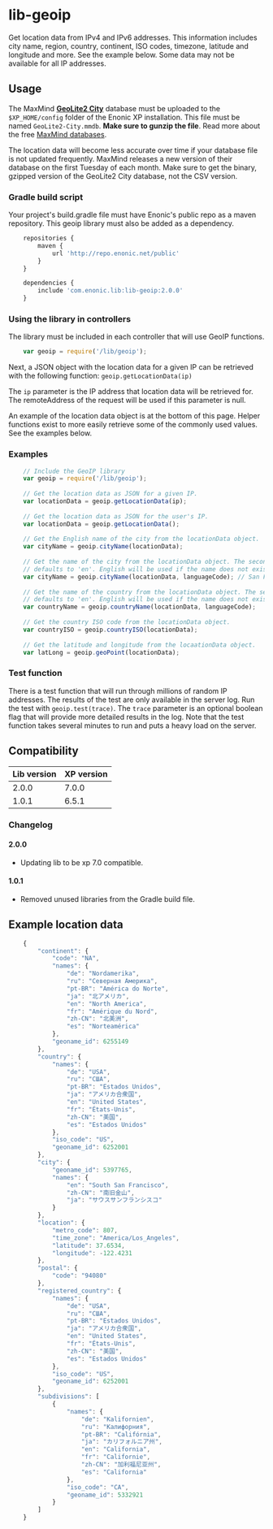 # lib-geoip 

Get location data from IPv4 and IPv6 addresses. This information includes city name, region, country, continent, ISO codes, timezone, latitude and longitude and more. See the example below. Some data may not be available for all IP addresses.

## Usage

The MaxMind **[GeoLite2 City](http://geolite.maxmind.com/download/geoip/database/GeoLite2-City.mmdb.gz)** database must be uploaded to the `$XP_HOME/config` folder of the Enonic XP installation. This file must be named `GeoLite2-City.mmdb`. 
**Make sure to gunzip the file**. Read more about the free [MaxMind databases](https://dev.maxmind.com/geoip/geoip2/geolite2/).

The location data will become less accurate over time if your database file is not updated frequently. MaxMind releases a new version of their database on the first Tuesday of each month. 
Make sure to get the binary, gzipped version of the GeoLite2 City database, not the CSV version. 

### Gradle build script

Your project's build.gradle file must have Enonic's public repo as a maven repository. This geoip library must also be added as a dependency. 

```javascript
    repositories {
        maven {
            url 'http://repo.enonic.net/public'
        }
    }

    dependencies {
        include 'com.enonic.lib:lib-geoip:2.0.0'
    }
```

### Using the library in controllers

The library must be included in each controller that will use GeoIP functions.

```javascript
    var geoip = require('/lib/geoip');
```

Next, a JSON object with the location data for a given IP can be retrieved with the following function: 
`geoip.getLocationData(ip)` 

The `ip` parameter is the IP address that location data will be retrieved for. The remoteAddress of the request will be used if this parameter is null.

An example of the location data object is at the bottom of this page. Helper functions exist to more easily retrieve some of the commonly used values. See the examples below.

### Examples

```javascript
    // Include the GeoIP library
    var geoip = require('/lib/geoip');
    
    // Get the location data as JSON for a given IP.
    var locationData = geoip.getLocationData(ip);
    
    // Get the location data as JSON for the user's IP.
    var locationData = geoip.getLocationData(); 
    
    // Get the English name of the city from the locationData object.
    var cityName = geoip.cityName(locationData);
    
    // Get the name of the city from the locationData object. The second parameter is optional and 
    // defaults to 'en'. English will be used if the name does not exist in the requested language.
    var cityName = geoip.cityName(locationData, languageCode); // San Francisco
    
    // Get the name of the country from the locationData object. The second parameter is optional and 
    // defaults to 'en'. English will be used if the name does not exist in the requested language.
    var countryName = geoip.countryName(locationData, languageCode);
    
    // Get the country ISO code from the locationData object.
    var countryISO = geoip.countryISO(locationData);
    
    // Get the latitude and longitude from the locaationData object.
    var latLong = geoip.geoPoint(locationData);
```    

### Test function

There is a test function that will run through millions of random IP addresses. The results of the test are only available in the server log. Run the test 
with `geoip.test(trace)`. The `trace` parameter is an optional boolean flag that will provide more detailed results in the log. Note that the test function
takes several minutes to run and puts a heavy load on the server.

## Compatibility

| Lib version   | XP version |
| ------------- | ---------- |
| 2.0.0         | 7.0.0      |
| 1.0.1         | 6.5.1      |

### Changelog

#### 2.0.0

* Updating lib to be xp 7.0 compatible.

#### 1.0.1

* Removed unused libraries from the Gradle build file.

## Example location data

```javascript
    {
        "continent": {
            "code": "NA",
            "names": {
                "de": "Nordamerika",
                "ru": "Северная Америка",
                "pt-BR": "América do Norte",
                "ja": "北アメリカ",
                "en": "North America",
                "fr": "Amérique du Nord",
                "zh-CN": "北美洲",
                "es": "Norteamérica"
            },
            "geoname_id": 6255149
        },
        "country": {
            "names": {
                "de": "USA",
                "ru": "США",
                "pt-BR": "Estados Unidos",
                "ja": "アメリカ合衆国",
                "en": "United States",
                "fr": "États-Unis",
                "zh-CN": "美国",
                "es": "Estados Unidos"
            },
            "iso_code": "US",
            "geoname_id": 6252001
        },
        "city": {
            "geoname_id": 5397765,
            "names": {
                "en": "South San Francisco",
                "zh-CN": "南旧金山",
                "ja": "サウスサンフランシスコ"
            }
        },
        "location": {
            "metro_code": 807,
            "time_zone": "America/Los_Angeles",
            "latitude": 37.6534,
            "longitude": -122.4231
        },
        "postal": {
            "code": "94080"
        },
        "registered_country": {
            "names": {
                "de": "USA",
                "ru": "США",
                "pt-BR": "Estados Unidos",
                "ja": "アメリカ合衆国",
                "en": "United States",
                "fr": "États-Unis",
                "zh-CN": "美国",
                "es": "Estados Unidos"
            },
            "iso_code": "US",
            "geoname_id": 6252001
        },
        "subdivisions": [
            {
                "names": {
                    "de": "Kalifornien",
                    "ru": "Калифорния",
                    "pt-BR": "Califórnia",
                    "ja": "カリフォルニア州",
                    "en": "California",
                    "fr": "Californie",
                    "zh-CN": "加利福尼亚州",
                    "es": "California"
                },
                "iso_code": "CA",
                "geoname_id": 5332921
            }
        ]
    }
```